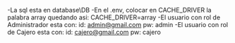 -La sql esta en database\DB
-En el .env, colocar en CACHE_DRIVER la palabra array
quedando asi: CACHE_DRIVER=array
-El usuario con rol de Administrador esta con:
	id: admin@gmail.com
	pw: admin
-El usuario con rol de Cajero esta con:
	id: cajero@gmail.com
	pw: cajero


	
